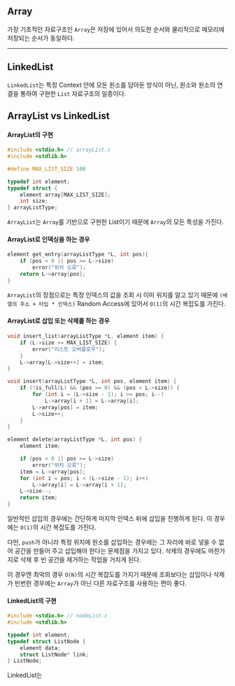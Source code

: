
## Array

가장 기초적인 자료구조인 `Array`은 저장에 있어서 의도한 순서와 물리적으로 메모리에 저장되는 순서가 동일하다. 

---

## LinkedList

`LinkedList`는 특정 Context 안에 모든 원소를 담아둔 방식이 아닌, 원소와 원소의 연결을 통하여 구현한 `List` 자료구조의 일종이다.

## ArrayList vs LinkedList

#### ArrayList의 구현

```c
#include <stdio.h> // arrayList.c
#include <stdlib.h> 

#define MAX_LIST_SIZE 100

typedef int element;
typedef struct {
    element array[MAX_LIST_SIZE];
    int size;
} arrayListType;
```

`ArrayList`는 `Array`를 기반으로 구현한 List이기 때문에 `Array`의 모든 특성을 가진다. 

#### ArrayList로 인덱싱을 하는 경우

```c
element get_entry(arrayListType *L, int pos){
    if (pos < 0 || pos >= L->size)
        error("위치 오류");
    return L->array[pos];
}
```

`ArrayList`의 장점으로는 특정 인덱스의 값을 조회 시 이미 위치를 알고 있기 때문에 `(배열의 주소 + 타입 * 인덱스)` Random Access에 있어서 `O(1)`의 시간 복잡도를 가진다.

#### ArrayList로 삽입 또는 삭제를 하는 경우

```c
void insert_list(arrayListType *L, element item) {
    if (L->size >= MAX_LIST_SIZE) {
        error("리스트 오버플로우");
    }
    L->array[L->size++] = item;
}

void insert(arrayListType *L, int pos, element item) {
    if (!is_full(L) && (pos >= 0) && (pos < L->size)) {
        for (int i = (L->size - 1); i >= pos; i--)
            L->array[i + 1] = L->array[i];
        L->array[pos] = item;
        L->size++;
    }
}

element delete(arrayListType *L, int pos) {
    element item;

    if (pos < 0 || pos >= L->size)
        error("위치 오류");
    item = L->array[pos];
    for (int i = pos; i < (L->size - 1); i++) 
        L->array[i] = L->array[i + 1];
    L->size--;
    return item;
}
```

일반적인 삽입의 경우에는 간단하게 마지막 인덱스 뒤에 삽입을 진행하게 된다. 이 경우에는 `O(1)`의 시간 복잡도를 가진다.

다만, `push`가 아니라 특정 위치에 원소를 삽입하는 경우에는 그 자리에 바로 넣을 수 없어 공간을 만들어 주고 삽입해야 한다는 문제점을 가지고 있다. 삭제의 경우에도 마찬가지로 삭제 후 빈 공간을 제거하는 작업을 거치게 된다.

이 경우엔 최악의 경우 `O(N)`의 시간 복잡도를 가지기 때문에 조회보다는 삽입이나 삭제가 빈번한 경우에는 `Array`가 아닌 다른 자료구조를 사용하는 편이 좋다.

#### LinkedList의 구현

```c
#include <stdio.h> // nodeList.c
#include <stdlib.h>

typedef int element;
typedef struct ListNode {
    element data;
    struct ListNode* link;
} ListNode;
```

LinkedList는 